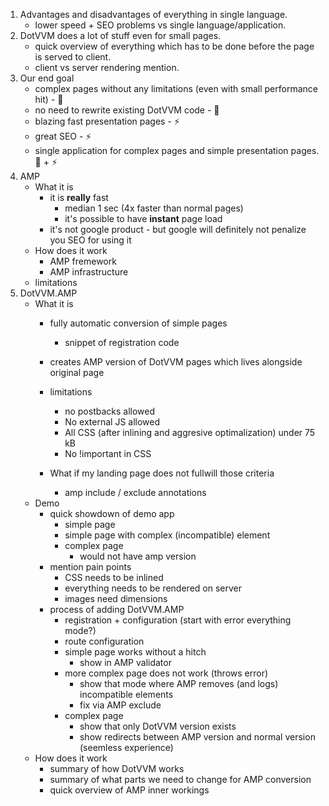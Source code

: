 1. Advantages and disadvantages of everything in single language.
    - lower speed + SEO problems vs single language/application.
2. DotVVM does a lot of stuff even for small pages.
    - quick overview of everything which has to be done before the page is served to client.
    - client vs server rendering mention.
3. Our end goal
    - complex pages without any limitations (even with small performance hit) - 🌳
    - no need to rewrite existing DotVVM code - 🌳
    - blazing fast presentation pages - ⚡
    - great SEO - ⚡    
    - single application for complex pages and simple presentation pages. 🌳 + ⚡
3. AMP
    - What it is
        - it is **really** fast
            - median 1 sec (4x faster than normal pages)
            - it's possible to have **instant** page load
        - it's not google product - but google will definitely not penalize you SEO for using it 
    - How does it work
        - AMP fremework
        - AMP infrastructure
    - limitations
4. DotVVM.AMP
    - What it is
        - fully automatic conversion of simple pages
            - snippet of registration code
        - creates AMP version of DotVVM pages which lives alongside original page
        - limitations
            - no postbacks allowed
            - No external JS allowed
            - All CSS (after inlining and aggresive optimalization) under 75 kB
            - No !important in CSS


        - What if my landing page does not fullwill those criteria
            - amp include / exclude annotations 
    - Demo
        - quick showdown of demo app
            - simple page
            - simple page with complex (incompatible) element
            - complex page
                - would not have amp version
        - mention pain points
            - CSS needs to be inlined
            - everything needs to be rendered on server
            - images need dimensions
        - process of adding DotVVM.AMP
            - registration + configuration (start with error everything mode?)
            - route configuration
            - simple page works without a hitch
                - show in AMP validator
            - more complex page does not work (throws error)
                - show that mode where AMP removes (and logs) incompatible elements
                - fix via AMP exclude
            - complex page
                - show that only DotVVM version exists
                - show redirects between AMP version and normal version (seemless experience)
    - How does it work
        - summary of how DotVVM works
        - summary of what parts we need to change for AMP conversion
        - quick overview of AMP inner workings